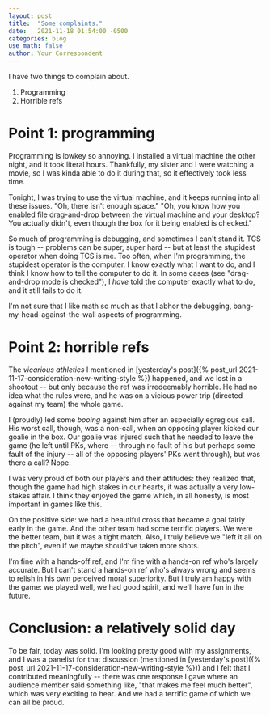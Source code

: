 ```yaml
---
layout: post
title:  "Some complaints."
date:   2021-11-18 01:54:00 -0500
categories: blog
use_math: false
author: Your Correspondent
---
```


I have two things to complain about.

1. Programming
1. Horrible refs

# Point 1: programming

Programming is lowkey so annoying. I installed a virtual machine the other night, and it took literal hours. Thankfully, my sister and I were watching a movie, so I was kinda able to do it during that, so it effectively took less time.

Tonight, I was trying to use the virtual machine, and it keeps running into all these issues. "Oh, there isn't enough space." "Oh, you know how you enabled file drag-and-drop between the virtual machine and your desktop? You actually didn't, even though the box for it being enabled is checked."

So much of programming is debugging, and sometimes I can't stand it. TCS is tough -- problems can be super, super hard -- but at least the stupidest operator when doing TCS is me. Too often, when I'm programming, the stupidest operator is the computer. I know exactly what I want to do, and I think I know how to tell the computer to do it. In some cases (see "drag-and-drop mode is checked"), I *have* told the computer exactly what to do, and it still fails to do it.

I'm not sure that I like math so much as that I abhor the debugging, bang-my-head-against-the-wall aspects of programming.

# Point 2: horrible refs

The *vicarious athletics* I mentioned in [yesterday's post]({% post_url 2021-11-17-consideration-new-writing-style %}) happened, and we lost in a shootout -- but only because the ref was irredeemably horrible. He had no idea what the rules were, and he was on a vicious power trip (directed against my team) the whole game.

I (proudly) led some *booing* against him after an especially egregious call. His worst call, though, was a non-call, when an opposing player kicked our goalie in the box. Our goalie was injured such that he needed to leave the game (he left until PKs, where -- through no fault of his but perhaps some fault of the injury -- all of the opposing players' PKs went through), but was there a call? Nope.

I was very proud of both our players and their attitudes: they realized that, though the game had high stakes in our hearts, it was actually a very low-stakes affair. I think they enjoyed the game which, in all honesty, is most important in games like this.

On the positive side: we had a beautiful cross that became a goal fairly early in the game. And the other team had some terrific players. We were the better team, but it was a tight match. Also, I truly believe we "left it all on the pitch", even if we maybe should've taken more shots.

I'm fine with a hands-off ref, and I'm fine with a hands-on ref who's largely accurate. But I can't stand a hands-on ref who's always wrong and seems to relish in his own perceived moral superiority. But I truly am happy with the game: we played well, we had good spirit, and we'll have fun in the future.

# Conclusion: a relatively solid day

To be fair, today was solid. I'm looking pretty good with my assignments, and I was a panelist for that discussion (mentioned in [yesterday's post]({% post_url 2021-11-17-consideration-new-writing-style %})) and I felt that I contributed meaningfully -- there was one response I gave where an audience member said something like, "that makes me feel much better", which was very exciting to hear. And we had a terrific game of which we can all be proud.



